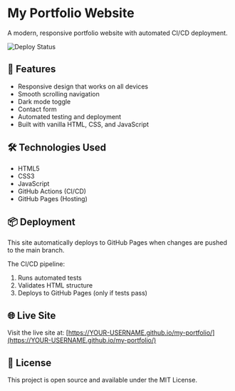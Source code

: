 # My Portfolio Website

A modern, responsive portfolio website with automated CI/CD deployment.

![Deploy Status](https://github.com/YOUR-USERNAME/my-portfolio/actions/workflows/deploy.yml/badge.svg)

## 🚀 Features

- Responsive design that works on all devices
- Smooth scrolling navigation
- Dark mode toggle
- Contact form
- Automated testing and deployment
- Built with vanilla HTML, CSS, and JavaScript

## 🛠️ Technologies Used

- HTML5
- CSS3
- JavaScript
- GitHub Actions (CI/CD)
- GitHub Pages (Hosting)

## 📦 Deployment

This site automatically deploys to GitHub Pages when changes are pushed to the main branch.

The CI/CD pipeline:
1. Runs automated tests
2. Validates HTML structure
3. Deploys to GitHub Pages (only if tests pass)

## 🌐 Live Site

Visit the live site at: [https://YOUR-USERNAME.github.io/my-portfolio/](https://YOUR-USERNAME.github.io/my-portfolio/)

## 📝 License

This project is open source and available under the MIT License.